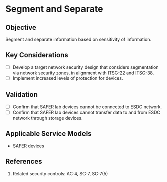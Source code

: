 # Segment and Separate

## Objective

Segment and separate information based on sensitivity of information.

## Key Considerations

* [ ] Develop a target network security design that considers segmentation via network security zones, in alignment with [ITSG-22](https://cyber.gc.ca/en/guidance/baseline-security-requirements-network-security-zones-government-canada-itsg-22) and [ITSG-38](https://cyber.gc.ca/en/guidance/network-security-zoning-design-considerations-placement-services-within-zones-itsg-38).
* [ ] Implement increased levels of protection for devices.

## Validation

* [ ] Confirm that SAFER lab devices cannot be connected to ESDC network.
* [ ] Confirm that SAFER lab devices cannot transfer data to and from ESDC network through storage devices.

## Applicable Service Models

* SAFER devices

## References

1. Related security controls: AC‑4, SC‑7, SC‑7(5)
